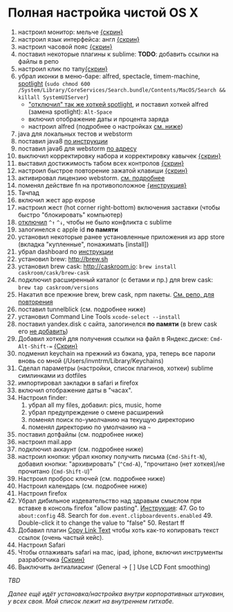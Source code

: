 # Полная настройка чистой OS X

1. настроил монитор: мельче [{скрин}](https://yadi.sk/i/TmxHJLifj2ppW)
2. настроил язык интерфейса: англ [{скрин}](https://yadi.sk/i/WhMZXFNYj2ptT)
3. настроил часовой пояс [{скрин}](https://yadi.sk/i/NlCrpsQaj2q5J)
5. поставил некоторые плагины к sublime: **TODO**: добавить ссылки на файлы в репо
6. настроил клик по тапу[{скрин}](https://yadi.sk/i/diC3OvNCj36nM)
7. убрал иконки в меню-баре: alfred, spectacle, timem-machine, [spotlight](http://bit.ly/1OhUkeC)
    (`sudo chmod 600 /System/Library/CoreServices/Search.bundle/Contents/MacOS/Search && killall SystemUIServer`)
    * ["отключил" так же хоткей spotlight](https://yadi.sk/i/AcdJEyzNj36xN), и поставил хоткей alfred (замена spotlight): `Alt-Space`
    * включил отображение даты и процента заряда
    * настроил alfred (подробнее о настройках [см. ниже](https://nda.ya.ru/3Qxmhz))
8. java для локальных тестов и webstorm
  8. поставил java8 [по инструкции](https://nda.ya.ru/3QxPTe)
  9. поставил java6 для webstorm [по адресу](https://support.apple.com/kb/DL1572?viewlocale=en_US&locale=en_US)
9. выключил корректировку набора и корректировку кавычек [{скрин}](https://yadi.sk/i/RCTKs9FJj37Ei)
10. выставил достижимость табом всех контролов [{скрин}](https://yadi.sk/i/IAioGJ_9j37iA)
11. настроил быстрое повторение зажатой клавиши [{скрин}](https://yadi.sk/i/B7MmIA7Hj37ix)
14. активировал лицензию webstorm. [см. подробнее](https://nda.ya.ru/3QxXtH)
15. поменял действие fn на противоположное [{инструкция}](http://bit.ly/1NkgP1q)
16. Тачпад
  1. включил жест app expose
  2. настроил жест (hot corner right-bottom) включения заставки (чтобы быстро "блокировать" компьютер)
23. [отключил](http://bit.ly/1JZy7Ph) `^↑` `^↓`, чтобы не было конфликта с sublime
17. залогинелся с apple id **по памяти**
18. установил некоторые ранее установленные приложения из app store (вкладка "купленные", понажимать [install])
19. убрал dashboard по [инструкции](http://bit.ly/1JZgoYi)
20. установил brew: http://brew.sh
21. установил brew cask: http://caskroom.io: `brew install caskroom/cask/brew-cask`
22. подключил расширенный каталог (с бетами и пр.) для brew cask: `brew tap caskroom/versions`
29. Накатил все прежние brew, brew cask, npm пакеты. [См. репо, для повторения](https://github.com/a-x-/apps)
30. поставил tunnelblick (см. подробнее ниже)
24. установил Command Line Tools `xcode-select --install`
26. поставил yandex.disk с сайта, залогинелся **по памяти** (в brew cask его [не добавить](//st/DISCSW-5623/))
40. Добавил хоткей для получения ссылки на файл в Яндекс.диске: `Cmd-Alt-Shift-=` [{Скрин}](https://yadi.sk/i/0a0Sxxk6j37GA)
26. подменил keychain на прежний из бэкапа, ура, теперь все пароли вновь со мной (/Users/invntrm/Library/Keychains)
28. Сделал параметры (настройки, список плагинов, хоткеи) sublime симлинками из dotfiles
32. импортировал закладки в safari и firefox
34. включил отображение даты в "часах".
35. Настроил finder:
	1. убрал all my files, добавил: pics, music, home
	2. убрал предупреждение о смене расширений
	3. поменял поиск по-умолчанию на текущую директорию
	4. поменял директорию по умолчанию на `~`
41. поставил дотфайлы (см. подробнее ниже)
42. настроил mail.app
  43. подключил аккаунт (см. подробнее ниже)
  44. настроил кнопки: убрал кнопку получить письма (`Cmd-Shift-N`), добавил кнопки: "архивировать" (`^Cmd-A`), "прочитано (нет хоткея)/не прочитано (`Cmd-Shift-U`)"
43. Настроил проброс ключей (см. подробнее ниже)
44. Настроил календарь (см. подробнее ниже)
45. Настроил firefox
  1. Убрал дибильное издевательство над здравым смыслом при вставке в консоль firefox "allow pasting".
      [Инструкция](http://lifehacker.com/enable-copy-paste-in-web-pages-that-disallow-it-with-a-1601848114):
        47. Go to `about:config`
        48. Search for `dom.event.clipboardevents.enabled`
        49. Double-click it to change the value to "false"
        50. Restart ff
  2. Добавил плагин [Copy Link Text](https://addons.mozilla.org/ru/firefox/addon/copy-link-text-4750/) чтобы хоть как-то копировать текст ссылок (очень частый кейс).
46. Настроил Safari
  47. Чтобы отлаживать safari на mac, ipad, iphone, включил инструменты разработчика [{Скрин}](https://yadi.sk/i/BoBP-bzmj5n34)
48. Выключить антиалиасинг (General -> [ ] Use LCD Font smoothing)

_TBD_

_Далее ещё идёт установка/настройка внутри корпоративных штуковин, у всех своя. Мой список лежит на внутреннем гитхабе._
